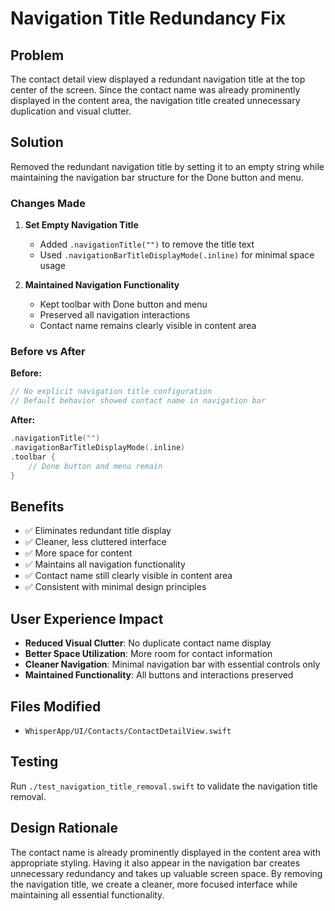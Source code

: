 # Navigation Title Redundancy Fix

## Problem
The contact detail view displayed a redundant navigation title at the top center of the screen. Since the contact name was already prominently displayed in the content area, the navigation title created unnecessary duplication and visual clutter.

## Solution
Removed the redundant navigation title by setting it to an empty string while maintaining the navigation bar structure for the Done button and menu.

### Changes Made

1. **Set Empty Navigation Title**
   - Added `.navigationTitle("")` to remove the title text
   - Used `.navigationBarTitleDisplayMode(.inline)` for minimal space usage

2. **Maintained Navigation Functionality**
   - Kept toolbar with Done button and menu
   - Preserved all navigation interactions
   - Contact name remains clearly visible in content area

### Before vs After

**Before:**
```swift
// No explicit navigation title configuration
// Default behavior showed contact name in navigation bar
```

**After:**
```swift
.navigationTitle("")
.navigationBarTitleDisplayMode(.inline)
.toolbar {
    // Done button and menu remain
}
```

## Benefits
- ✅ Eliminates redundant title display
- ✅ Cleaner, less cluttered interface
- ✅ More space for content
- ✅ Maintains all navigation functionality
- ✅ Contact name still clearly visible in content area
- ✅ Consistent with minimal design principles

## User Experience Impact
- **Reduced Visual Clutter**: No duplicate contact name display
- **Better Space Utilization**: More room for contact information
- **Cleaner Navigation**: Minimal navigation bar with essential controls only
- **Maintained Functionality**: All buttons and interactions preserved

## Files Modified
- `WhisperApp/UI/Contacts/ContactDetailView.swift`

## Testing
Run `./test_navigation_title_removal.swift` to validate the navigation title removal.

## Design Rationale
The contact name is already prominently displayed in the content area with appropriate styling. Having it also appear in the navigation bar creates unnecessary redundancy and takes up valuable screen space. By removing the navigation title, we create a cleaner, more focused interface while maintaining all essential functionality.